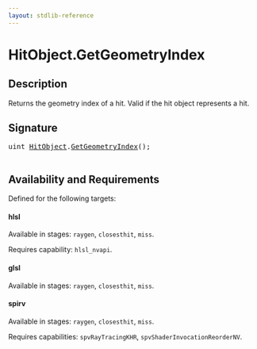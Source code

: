 ```yaml
---
layout: stdlib-reference
---
```


# HitObject\.GetGeometryIndex

## Description

Returns the geometry index of a hit. Valid if the hit object represents a hit.




## Signature 

<pre>
<span class="code_keyword">uint</span> <a href="../types/hitobject-03/index" class="code_type">HitObject</a>.<a href="getgeometryindex-03b">GetGeometryIndex</a>();

</pre>

## Availability and Requirements

Defined for the following targets:

#### hlsl
Available in stages: `raygen`, `closesthit`, `miss`.

Requires capability: `hlsl_nvapi`.
#### glsl
Available in stages: `raygen`, `closesthit`, `miss`.

#### spirv
Available in stages: `raygen`, `closesthit`, `miss`.

Requires capabilities: `spvRayTracingKHR`, `spvShaderInvocationReorderNV`.


